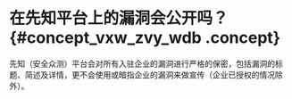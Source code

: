 # 在先知平台上的漏洞会公开吗？ {#concept_vxw_zvy_wdb .concept}

先知（安全众测）平台会对所有入驻企业的漏洞进行严格的保密，包括漏洞的标题、简述及详情，更不会使用或暗指企业的漏洞来做宣传（企业已授权的情况除外）。


